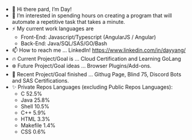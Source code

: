 - 👋 Hi there pard, I’m Day!
- 👀 I’m interested in spending hours on creating a program that will automate a repetitive task that takes a minute.
- ⚡ My current work languages are
  - Front-End: Javascript/Typescript (AngularJS / Angular)
  - Back-End: Java/SQL/SAS/GO/Bash
- 📫 How to reach me ... LinkedIn! https://www.linkedin.com/in/dayyang/
- 🔥 Current Project/Goal is ... Cloud Certification and Learning GoLang
- ❄️ Future Project/Goal ideas ... Browser Plugins/Add-ons.
- 🌱 Recent Project/Goal finished ... Githug Page, Blind 75, Discord Bots and SAS Certifications.
- ✨ Private Repos Languages (excluding Public Repos Languages):
  - C 52.5%
  - Java 25.8%
  - Shell 10.5%
  - C++ 5.9%
  - HTML 3.3%
  - Makefile 1.4%
  - CSS 0.6%
